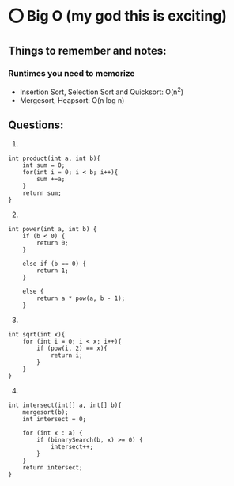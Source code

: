 # ⭕ Big O (my god this is exciting)

## Things to remember and notes:

### Runtimes you need to memorize
* Insertion Sort, Selection Sort and Quicksort: O(n<sup>2</sup>)
* Mergesort, Heapsort: O(n log n)


## Questions: 
1)
~~~
int product(int a, int b){
    int sum = 0; 
    for(int i = 0; i < b; i++){
        sum +=a;
    }
    return sum; 
}
~~~

2)
~~~
int power(int a, int b) { 
    if (b < 0) {
        return 0;
    }
        
    else if (b == 0) {
        return 1;
    }
    
    else {
        return a * pow(a, b - 1);
    }
~~~

3)
~~~
int sqrt(int x){
    for (int i = 0; i < x; i++){
        if (pow(i, 2) == x){
            return i; 
        }
    }
}
~~~
4) 
~~~
int intersect(int[] a, int[] b){
    mergesort(b);
    int intersect = 0; 
    
    for (int x : a) {
        if (binarySearch(b, x) >= 0) {
            intersect++;
        }
    }
    return intersect; 
}
~~~

